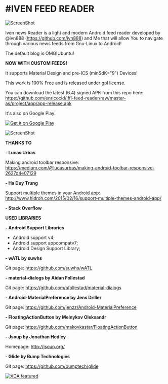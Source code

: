 #IVEN FEED READER
================


![ScreenShot](https://raw.githubusercontent.com/enricocid/lffl-feed-reader/master-as/art/header.png)

Iven news Reader is a light and modern Android feed reader developed by @ivn888 (https://github.com/ivn888) and Me that will allow You to navigate through various news feeds from Gnu-Linux to Android!

The default blog is OMG!Ubuntu!

**NOW WITH CUSTOM FEEDS!**

It supports Material Design and pre-ICS (minSdK="9") Devices!

This work is 100% Free and is released under gpl license.



You can download the latest (6.4) signed APK from this repo here: https://github.com/enricocid/lffl-feed-reader/raw/master-as/project/app/app-release.apk

It's also on Google Play:

<a href="https://play.google.com/store/apps/details?id=com.iven.lfflfeedreader">
  <img alt="Get it on Google Play"
       src="https://developer.android.com/images/brand/en_generic_rgb_wo_60.png" />
</a>





![ScreenShot](https://raw.githubusercontent.com/enricocid/lffl-feed-reader/master-as/art/showcase.png)






**THANKS TO**

**- Lucas Urbas**

Making android toolbar responsive: 
https://medium.com/@lucasurbas/making-android-toolbar-responsive-2627d4e07129

**- Ha Duy Trung**

Support multiple themes in your Android app:
http://www.hidroh.com/2015/02/16/support-multiple-themes-android-app/

**- Stack Overflow**

**USED LIBRARIES**


**- Android Support Libraries**
- Android support v4;
- Android support appcompatv7;
- Android Design Support Library;

**- wATL by suwhs**

Git page:
https://github.com/suwhs/wATL

**- material-dialogs by Aidan Follestad**

Git page:
https://github.com/afollestad/material-dialogs

**- Android-MaterialPreference by Jens Driller**

Git page:
https://github.com/jenzz/Android-MaterialPreference

**- FloatingActionButton by Melnykov Oleksandr**

Git page:
https://github.com/makovkastar/FloatingActionButton

**- Jsoup by Jonathan Hedley**

Homepage:
http://jsoup.org/

**- Glide by Bump Technologies**

Git page:
https://github.com/bumptech/glide


<a href="http://www.xda-developers.com/iven-news-reader-a-lightweight-feed-reader/">
  <img alt="XDA featured"
       src="http://i.imgur.com/3ClP3lZ.png" />
</a>




